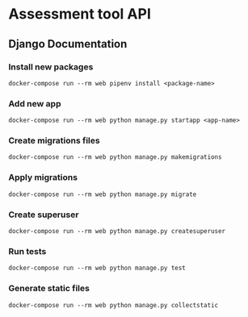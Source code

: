 # Assessment tool API

## Django Documentation

### Install new packages

    docker-compose run --rm web pipenv install <package-name>

### Add new app

    docker-compose run --rm web python manage.py startapp <app-name>

### Create migrations files

    docker-compose run --rm web python manage.py makemigrations

### Apply migrations

    docker-compose run --rm web python manage.py migrate

### Create superuser

    docker-compose run --rm web python manage.py createsuperuser

### Run tests

    docker-compose run --rm web python manage.py test

### Generate static files

    docker-compose run --rm web python manage.py collectstatic